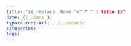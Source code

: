 ```yaml
---
title: "{{ replace .Name "-" " " | title }}"
date: {{ .Date }}
typora-root-url: ../../static
categories:
tags:
---
```

